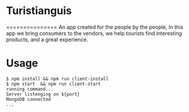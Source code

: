 # Turistianguis
===============
An app created for the people by the people,
In this app we bring consumers to the vendors,
we help tourists find interesting products, and a great experience.
# Usage
<!-- usage -->
```sh-session
$ npm install && npm run client-install
$ npm start  && npm run client-start
running command...
Server listenging on ${port}
MongoDB connected
...
```
<!-- usagestop -->
